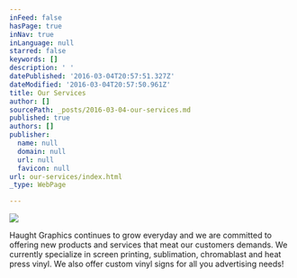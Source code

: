 ```yaml
---
inFeed: false
hasPage: true
inNav: true
inLanguage: null
starred: false
keywords: []
description: ' '
datePublished: '2016-03-04T20:57:51.327Z'
dateModified: '2016-03-04T20:57:50.961Z'
title: Our Services
author: []
sourcePath: _posts/2016-03-04-our-services.md
published: true
authors: []
publisher:
  name: null
  domain: null
  url: null
  favicon: null
url: our-services/index.html
_type: WebPage

---
```

![](https://s3-us-west-2.amazonaws.com/the-grid-img/p/12614fc7342f3a54b2657bcaef366d9deb317082.jpg)

Haught Graphics continues to grow everyday and we are committed to offering new products and services that meat our customers demands.  We currently specialize in screen printing, sublimation, chromablast and heat press vinyl.  We also offer custom vinyl signs for all you advertising needs!